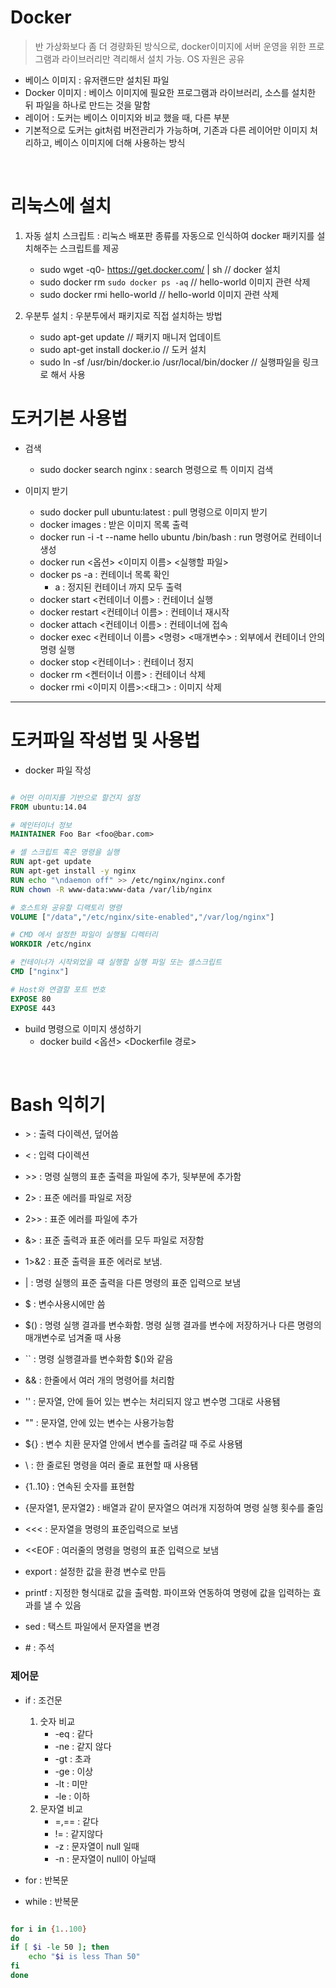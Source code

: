 # Docker

> 반 가상화보다 좀 더 경량화된 방식으로, docker이미지에 서버 운영을 위한 프로그램과 라이브러리만 격리해서 설치 가능. OS 자원은 공유

- 베이스 이미지 : 유저랜드만 설치된 파일
- Docker 이미지 : 베이스 이미지에 필요한 프로그램과 라이브러리, 소스를 설치한 뒤 파일을 하나로 만드는 것을 말함
- 레이어 : 도커는 베이스 이미지와 비교 했을 때, 다른 부분
- 기본적으로 도커는 git처럼 버전관리가 가능하며, 기존과 다른 레이어만 이미지 처리하고, 베이스 이미지에 더해 사용하는 방식

<br>

# 리눅스에 설치

1. 자동 설치 스크립트 : 리눅스 배포판 종류를 자동으로 인식하여 docker 패키지를 설치해주는 스크립트를 제공
    - sudo wget -q0- https://get.docker.com/ | sh // docker 설치
    - sudo docker rm `sudo docker ps -aq`   // hello-world 이미지 관련 삭제
    - sudo docker rmi hello-world  // hello-world 이미지 관련 삭제

2. 우분투 설치 : 우분투에서 패키지로 직접 설치하는 방법
    - sudo apt-get update   // 패키지 매니저 업데이트
    - sudo apt-get install docker.io    // 도커 설치
    - sudo ln -sf /usr/bin/docker.io /usr/local/bin/docker // 실행파일을 링크로 해서 사용

# 도커기본 사용법

- 검색
    - sudo docker search nginx : search 명령으로 특 이미지 검색

- 이미지 받기
    - sudo docker pull ubuntu:latest : pull 명령으로 이미지 받기
    - docker images : 받은 이미지 목록 출력
    - docker run -i -t --name hello ubuntu /bin/bash : run 명령어로 컨테이너 생성
    - docker run <옵션> <이미지 이름> <실행할 파일>
    - docker ps -a : 컨테이너 목록 확인
        - a : 정지된 컨테이너 까지 모두 출력
    - docker start <컨테이너 이름>  : 컨테이너 실행
    - docker restart <컨테이너 이름> : 컨테이너 재시작
    - docker attach <컨테이너 이름> : 컨테이너에 접속
    - docker exec <컨테이너 이름>  <명령> <매개변수> : 외부에서 컨테이너 안의 명령 실행
    - docker stop <컨테이너> : 컨테이너 정지
    - docker rm <켄터이너 이름> : 컨테이너 삭제 
    - docker rmi <이미지 이름>:<태그> : 이미지 삭제
    

---

# 도커파일 작성법 및 사용법

- docker 파일 작성 

```dockerfile

# 어떤 이미지를 기반으로 할건지 설정
FROM ubuntu:14.04

# 메인터이너 정보
MAINTAINER Foo Bar <foo@bar.com>

# 셸 스크립트 혹은 명령을 실행
RUN apt-get update
RUN apt-get install -y nginx
RUN echo "\ndaemon off" >> /etc/nginx/nginx.conf
RUN chown -R www-data:www-data /var/lib/nginx

# 호스트와 공유할 디랙토리 명령
VOLUME ["/data","/etc/nginx/site-enabled","/var/log/nginx"]

# CMD 에서 설정한 파일이 실행될 디렉터리
WORKDIR /etc/nginx

# 컨테이너가 시작외었을 떄 실행할 실행 파일 또는 셸스크립트
CMD ["nginx"]

# Host와 연결할 포트 번호
EXPOSE 80
EXPOSE 443
```
    
- build 명령으로 이미지 생성하기
    - docker build <옵션> <Dockerfile 경로>
    
<br>

# Bash 익히기

- \> : 출력 다이렉션, 덮어씀
- \< : 입력 다이렉션
- \>> : 명령 실행의 표춘 출력을 파일에 추가, 뒷부분에 추가함 
- 2> : 표준 에러를 파일로 저장
- 2>> : 표준 에러를 파일에 추가
- &> : 표준 출력과 표준 에러를 모두 파일로 저장함

- 1>&2 : 표준 출력을 표준 에러로 보냄.
- | : 명령 실행의 표준 출력을 다른 명령의 표준 입력으로 보냄
- $ : 변수사용시에만 씀
- $() : 명령 실행 결과를 변수화함. 명령 실행 결과를 변수에 저장하거나 다른 명령의 매개변수로 넘겨줄 때 사용
- `` : 명령 실행결과를 변수화함 $()와 같음
- && : 한줄에서 여러 개의 명령어를 처리함
- '' : 문자열, 안에 들어 있는 변수는 처리되지 않고 변수명 그대로 사용됌
- "" : 문자열, 안에 있는 변수는 사용가능함
- ${} : 변수 치환 문자열 안에서 변수를 출려갈 때 주로 사용됌
- \ : 한 줄로된 명령을 여러 줄로 표현할 때 사용됌
- {1..10} : 연속된 숫자를 표현함
- {문자열1, 문자열2} : 배열과 같이 문자열으 여러개 지정하여 명령 실행 횟수를 줄임
- <<< : 문자열을 명령의 표준입력으로 보냄
- <<EOF : 여러줄의 명령을 명령의 표준 입력으로 보냄
- export : 설정한 값을 환경 변수로 만듬
- printf : 지정한 형식대로 값을 출력함. 파이프와 연동하여 명령에 값을 입력하는 효과를 낼 수 있음
- sed : 택스트 파일에서 문자열을 변경
- \# : 주석


### 제어문

- if : 조건문
    1. 숫자 비교
        - -eq : 같다
        - -ne : 같지 않다
        - -gt : 초과
        - -ge : 이상
        - -lt : 미만
        - -le : 이하
    2. 문자열 비교 
        - =,== : 같다
        - != : 같지않다
        - -z : 문자열이 null 일때
        - -n : 문자열이 null이 아닐때
        
- for : 반복문
- while : 반복문


```bash

for i in {1..100}
do
if [ $i -le 50 ]; then
    echo "$i is less Than 50"
fi
done

```
    
